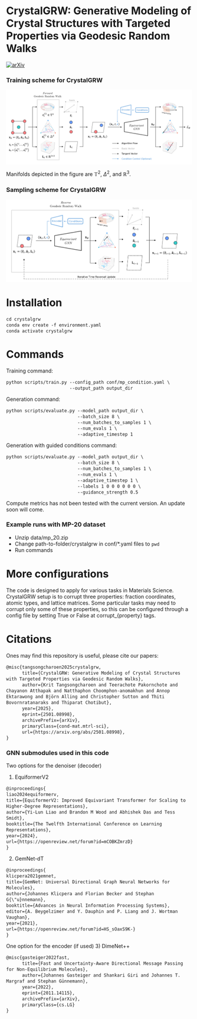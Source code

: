 # CrystalGRW: Generative Modeling of Crystal Structures with Targeted Properties via Geodesic Random Walks
[![arXiv](https://img.shields.io/badge/arXiv-2501.08998-blue)](https://arxiv.org/abs/2501.08998)
### Training scheme for CrystalGRW
<p align="center">
<img align="middle" src="./assets/crystalgrw_training.png" alt="Training scheme for CrystalGRW." width="800" />
</p>

Manifolds depicted in the figure are $`\mathbb{T}^2`$, $`\Delta^2`$, and $`\mathbb{R}^3`$.

### Sampling scheme for CrystalGRW
<p align="center">
<img align="middle" src="./assets/crystalgrw_sampling.png" alt="Sampling scheme for CrystalGRW." width="800" />
</p>

# Installation
```
cd crystalgrw
conda env create -f environment.yaml
conda activate crystalgrw
```

# Commands
Training command:
```
python scripts/train.py --config_path conf/mp_condition.yaml \
                        --output_path output_dir
```
Generation command:
```
python scripts/evaluate.py --model_path output_dir \
                           --batch_size 8 \
                           --num_batches_to_samples 1 \
                           --num_evals 1 \
                           --adaptive_timestep 1
```
Generation with guided conditions command:
```
python scripts/evaluate.py --model_path output_dir \
                           --batch_size 8 \
                           --num_batches_to_samples 1 \
                           --num_evals 1 \
                           --adaptive_timestep 1 \
                           --labels 1 0 0 0 0 0 0 \
                           --guidance_strength 0.5
```
Compute metrics has not been tested with the current version. An update soon will come.

### Example runs with MP-20 dataset
- Unzip data/mp_20.zip
- Change path-to-folder/crystalgrw in conf/*.yaml files to ```pwd```
- Run commands

# More configurations
The code is designed to apply for various tasks in Materials Science. 
CrystalGRW setup is to corrupt three properties: fraction coordinates, atomic types, and lattice matrices.
Some particular tasks may need to corrupt only some of these properties,
so this can be configured through a config file by setting True or False at corrupt_{property} tags.

# Citations
Ones may find this repository is useful, please cite our papers:
```
@misc{tangsongcharoen2025crystalgrw,
      title={CrystalGRW: Generative Modeling of Crystal Structures with Targeted Properties via Geodesic Random Walks}, 
      author={Krit Tangsongcharoen and Teerachote Pakornchote and Chayanon Atthapak and Natthaphon Choomphon-anomakhun and Annop Ektarawong and Björn Alling and Christopher Sutton and Thiti Bovornratanaraks and Thiparat Chotibut},
      year={2025},
      eprint={2501.08998},
      archivePrefix={arXiv},
      primaryClass={cond-mat.mtrl-sci},
      url={https://arxiv.org/abs/2501.08998}, 
}
```

### GNN submodules used in this code
Two options for the denoiser (decoder)
1) EquiformerV2
```
@inproceedings{
liao2024equiformerv,
title={EquiformerV2: Improved Equivariant Transformer for Scaling to Higher-Degree Representations},
author={Yi-Lun Liao and Brandon M Wood and Abhishek Das and Tess Smidt},
booktitle={The Twelfth International Conference on Learning Representations},
year={2024},
url={https://openreview.net/forum?id=mCOBKZmrzD}
}
```
2) GemNet-dT
```
@inproceedings{
klicpera2021gemnet,
title={GemNet: Universal Directional Graph Neural Networks for Molecules},
author={Johannes Klicpera and Florian Becker and Stephan G{\"u}nnemann},
booktitle={Advances in Neural Information Processing Systems},
editor={A. Beygelzimer and Y. Dauphin and P. Liang and J. Wortman Vaughan},
year={2021},
url={https://openreview.net/forum?id=HS_sOaxS9K-}
}
```
One option for the encoder (if used)
3) DimeNet++
```
@misc{gasteiger2022fast,
      title={Fast and Uncertainty-Aware Directional Message Passing for Non-Equilibrium Molecules}, 
      author={Johannes Gasteiger and Shankari Giri and Johannes T. Margraf and Stephan Günnemann},
      year={2022},
      eprint={2011.14115},
      archivePrefix={arXiv},
      primaryClass={cs.LG}
}
```

